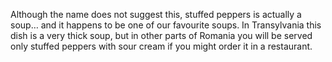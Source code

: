 Although the name does not suggest this, stuffed peppers is actually a soup… and it happens to be one of our favourite soups. In Transylvania this dish is a very thick soup, but in other parts of Romania you will be served only stuffed peppers with sour cream if you might order it in a restaurant.